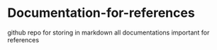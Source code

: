 # Documentation-for-references
github repo for storing in markdown all documentations important for references
